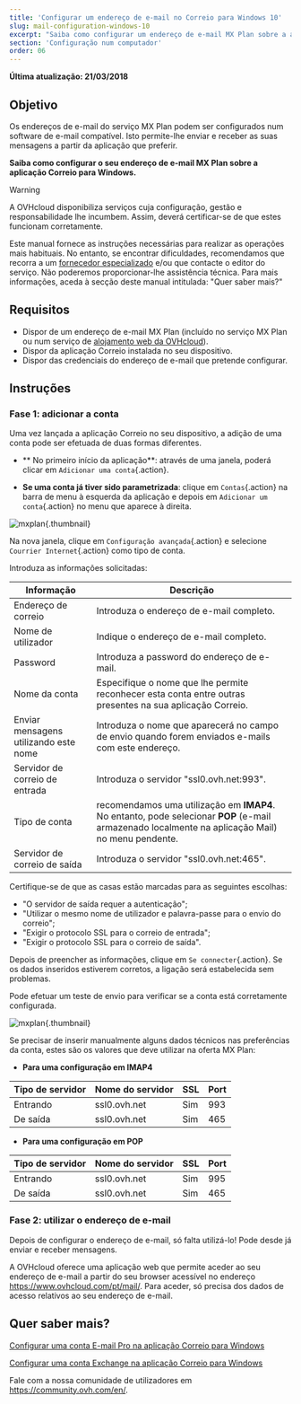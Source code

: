 ```yaml
---
title: 'Configurar um endereço de e-mail no Correio para Windows 10'
slug: mail-configuration-windows-10
excerpt: "Saiba como configurar um endereço de e-mail MX Plan sobre a aplicação Correio para Windows"
section: 'Configuração num computador'
order: 06
---
```



**Última atualização: 21/03/2018**

## Objetivo

Os endereços de e-mail do serviço MX Plan podem ser configurados num software de e-mail compatível. Isto permite-lhe enviar e receber as suas mensagens a partir da aplicação que preferir.

**Saiba como configurar o seu endereço de e-mail MX Plan sobre a aplicação Correio para Windows.**

> [!warning]
>
> A OVHcloud disponibiliza serviços cuja configuração, gestão e responsabilidade lhe incumbem. Assim, deverá certificar-se de que estes funcionam corretamente.
> 
> Este manual fornece as instruções necessárias para realizar as operações mais habituais. No entanto, se encontrar dificuldades, recomendamos que recorra a um [fornecedor especializado](https://partner.ovhcloud.com/pt/) e/ou que contacte o editor do serviço. Não poderemos proporcionar-lhe assistência técnica. Para mais informações, aceda à secção deste manual intitulada: "Quer saber mais?"
> 

## Requisitos

- Dispor de um endereço de e-mail MX Plan (incluído no serviço MX Plan ou num serviço de [alojamento web da OVHcloud](https://www.ovhcloud.com/pt/web-hosting/)).
- Dispor da aplicação Correio instalada no seu dispositivo.
- Dispor das credenciais do endereço de e-mail que pretende configurar.

## Instruções

### Fase 1: adicionar a conta

Uma vez lançada a aplicação Correio no seu dispositivo, a adição de uma conta pode ser efetuada de duas formas diferentes.

- ** No primeiro início da aplicação**: através de uma janela, poderá clicar em `Adicionar uma conta`{.action}.

- **Se uma conta já tiver sido parametrizada**: clique em `Contas`{.action} na barra de menu à esquerda da aplicação e depois em `Adicionar um conta`{.action} no menu que aparece à direita.

![mxplan](images/configuration-mail-windows-step1.png){.thumbnail}

Na nova janela, clique em `Configuração avançada`{.action} e selecione `Courrier Internet`{.action} como tipo de conta.

Introduza as informações solicitadas:

|Informação| Descrição|
|---|---|
|Endereço de correio | Introduza o endereço de e-mail completo.|
|Nome de utilizador | Indique o endereço de e-mail completo.|
|Password | Introduza a password do endereço de e-mail.|
|Nome da conta | Especifique o nome que lhe permite reconhecer esta conta entre outras presentes na sua aplicação Correio.|
Enviar mensagens utilizando este nome | Introduza o nome que aparecerá no campo de envio quando forem enviados e-mails com este endereço.|
Servidor de correio de entrada | Introduza o servidor "ssl0.ovh.net:993".|
Tipo de conta | recomendamos uma utilização em **IMAP4**. No entanto, pode selecionar **POP** (e-mail armazenado localmente na aplicação Mail) no menu pendente.|
Servidor de correio de saída | Introduza o servidor "ssl0.ovh.net:465".|

Certifique-se de que as casas estão marcadas para as seguintes escolhas:

- "O servidor de saída requer a autenticação";
- "Utilizar o mesmo nome de utilizador e palavra-passe para o envio do correio";
- "Exigir o protocolo SSL para o correio de entrada";
- "Exigir o protocolo SSL para o correio de saída".

Depois de preencher as informações, clique em `Se connecter`{.action}. Se os dados inseridos estiverem corretos, a ligação será estabelecida sem problemas.

Pode efetuar um teste de envio para verificar se a conta está corretamente configurada.

![mxplan](images/configuration-mail-windows-step2.png){.thumbnail}

Se precisar de inserir manualmente alguns dados técnicos nas preferências da conta, estes são os valores que deve utilizar na oferta MX Plan:

- **Para uma configuração em IMAP4**

|Tipo de servidor|Nome do servidor|SSL|Port|
|---|---|---|---|
|Entrando| ssl0.ovh.net | Sim | 993|
|De saída| ssl0.ovh.net | Sim | 465|

- **Para uma configuração em POP**

|Tipo de servidor|Nome do servidor|SSL|Port|
|---|---|---|---|
|Entrando| ssl0.ovh.net | Sim | 995|
|De saída| ssl0.ovh.net | Sim | 465|

### Fase 2: utilizar o endereço de e-mail

Depois de configurar o endereço de e-mail, só falta utilizá-lo! Pode desde já enviar e receber mensagens.

A OVHcloud oferece uma aplicação web que permite aceder ao seu endereço de e-mail a partir do seu browser acessível no endereço <https://www.ovhcloud.com/pt/mail/>. Para aceder, só precisa dos dados de acesso relativos ao seu endereço de e-mail.
 
## Quer saber mais?

[Configurar uma conta E-mail Pro na aplicação Correio para Windows](https://docs.ovh.com/pt/emails-pro/mail-configuration-windows-10/)

[Configurar uma conta Exchange na aplicação Correio para Windows](https://docs.ovh.com/pt/microsoft-collaborative-solutions/mail-configuration-windows-10/)

Fale com a nossa comunidade de utilizadores em <https://community.ovh.com/en/>.